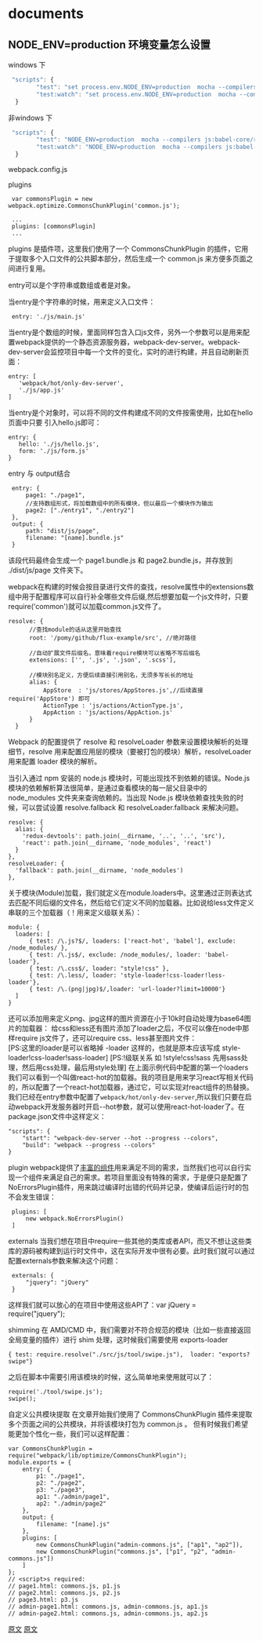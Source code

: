 # documents


## NODE_ENV=production 环境变量怎么设置
windows 下 <br/>

```javascript
 "scripts": {
        "test": "set process.env.NODE_ENV=production  mocha --compilers js:babel-core/register --recursive",
        "test:watch": "set process.env.NODE_ENV=production  mocha --compilers js:babel-core/register --recursive --watch"
  }
  ``` 
  
非windows 下 <br/>
```javascript
 "scripts": {
        "test": "NODE_ENV=production  mocha --compilers js:babel-core/register --recursive",
        "test:watch": "NODE_ENV=production  mocha --compilers js:babel-core/register --recursive --watch"
  }
  ```
  
 webpack.config.js  
  
  plugins 
   ```
    var commonsPlugin = new webpack.optimize.CommonsChunkPlugin('common.js');
   
    ...
    plugins: [commonsPlugin]
    ...
   ```
   plugins 是插件项，这里我们使用了一个 CommonsChunkPlugin 的插件，它用于提取多个入口文件的公共脚本部分，然后生成一个 common.js 来方便多页面之间进行复用。
 
 
  entry可以是个字符串或数组或者是对象。
  
   当entry是个字符串的时候，用来定义入口文件： 
  ```
   entry: './js/main.js'
  ```
   当entry是个数组的时候，里面同样包含入口js文件，另外一个参数可以是用来配置webpack提供的一个静态资源服务器，webpack-dev-server。webpack-dev-server会监控项目中每一个文件的变化，实时的进行构建，并且自动刷新页面： 
  ```
  entry: [
     'webpack/hot/only-dev-server',
     './js/app.js'
  ]
  ```
  当entry是个对象时，可以将不同的文件构建成不同的文件按需使用，比如在hello页面中只要<script src='build/Profile.js'></script>
  引入hello.js即可： 
  ```
  entry: {
     hello: './js/hello.js',
     form: './js/form.js'
 }
  ```
  
  entry 与 output结合
   ```
    entry: {
        page1: "./page1",
        //支持数组形式，将加载数组中的所有模块，但以最后一个模块作为输出
        page2: ["./entry1", "./entry2"]
    },
    output: {
        path: "dist/js/page",
        filename: "[name].bundle.js"
    }
   ```
   该段代码最终会生成一个 page1.bundle.js 和 page2.bundle.js，并存放到 ./dist/js/page 文件夹下。 
  
  
  webpack在构建的时候会按目录进行文件的查找，resolve属性中的extensions数组中用于配置程序可以自行补全哪些文件后缀,然后想要加载一个js文件时，只要require('common')就可以加载common.js文件了。
  ```
  resolve: {
        //查找module的话从这里开始查找
        root: '/pomy/github/flux-example/src', //绝对路径
        
        //自动扩展文件后缀名，意味着require模块可以省略不写后缀名
        extensions: ['', '.js', '.json', '.scss'],
        
        //模块别名定义，方便后续直接引用别名，无须多写长长的地址
        alias: {
            AppStore  : 'js/stores/AppStores.js',//后续直接 require('AppStore') 即可
            ActionType : 'js/actions/ActionType.js',
            AppAction : 'js/actions/AppAction.js'
        }
    }
   ```
  
  Webpack 的配置提供了 resolve 和 resolveLoader 参数来设置模块解析的处理细节，resolve 用来配置应用层的模块（要被打包的模块）解析，resolveLoader 用来配置 loader 模块的解析。

当引入通过 npm 安装的 node.js 模块时，可能出现找不到依赖的错误。Node.js 模块的依赖解析算法很简单，是通过查看模块的每一层父目录中的 node_modules 文件夹来查询依赖的。当出现 Node.js 模块依赖查找失败的时候，可以尝试设置 resolve.fallback 和 resolveLoader.fallback 来解决问题。
  ```
  resolve: {
    alias: {
      'redux-devtools': path.join(__dirname, '..', '..', 'src'),
      'react': path.join(__dirname, 'node_modules', 'react')
    }
  },
  resolveLoader: {
    'fallback': path.join(__dirname, 'node_modules')
  },
  ```
  
   关于模块(Module)加载，我们就定义在module.loaders中。这里通过正则表达式去匹配不同后缀的文件名，然后给它们定义不同的加载器。比如说给less文件定义串联的三个加载器（！用来定义级联关系）： 
  ```
  module: {
    loaders: [
        { test: /\.js?$/, loaders: ['react-hot', 'babel'], exclude: /node_modules/ },
        { test: /\.js$/, exclude: /node_modules/, loader: 'babel-loader'},
        { test: /\.css$/, loader: "style!css" },
        { test: /\.less/, loader: 'style-loader!css-loader!less-loader'},
        { test: /\.(png|jpg)$/,loader: 'url-loader?limit=10000'} 
    ]
}
```
  还可以添加用来定义png、jpg这样的图片资源在小于10k时自动处理为base64图片的加载器： 
  给css和less还有图片添加了loader之后，不仅可以像在node中那样require js文件了，还可以require css、less甚至图片文件：  
  [PS:这里的loader是可以省略掉 -loader 这样的，也就是原本应该写成 style-loader!css-loader!sass-loader]
  [PS:!级联关系 如 !style!css!sass 先用sass处理，然后用css处理，最后用style处理]
 在上面示例代码中配置的第一个loaders我们可以看到一个叫做react-hot的加载器。我的项目是用来学习react写相关代码的，所以配置了一个react-hot加载器，通过它，可以实现对react组件的热替换。我们已经在entry参数中配置了`webpack/hot/only-dev-server`,所以我们只要在启动webpack开发服务器时开启--hot参数，就可以使用react-hot-loader了。在package.json文件中这样定义： 
 ```
 "scripts": {
     "start": "webpack-dev-server --hot --progress --colors",
     "build": "webpack --progress --colors"
 }
```
 plugin webpack提供了[丰富的组件](http://webpack.github.io/docs/list-of-plugins.html)用来满足不同的需求，当然我们也可以自行实现一个组件来满足自己的需求。若项目里面没有特殊的需求，于是便只是配置了NoErrorsPlugin插件，用来跳过编译时出错的代码并记录，使编译后运行时的包不会发生错误： 
```
 plugins: [
     new webpack.NoErrorsPlugin()
 ]
```

externals
当我们想在项目中require一些其他的类库或者API，而又不想让这些类库的源码被构建到运行时文件中，这在实际开发中很有必要。此时我们就可以通过配置externals参数来解决这个问题：
```
 externals: {
     "jquery": "jQuery"
 }
```
这样我们就可以放心的在项目中使用这些API了：var jQuery = require("jquery");


shimming 在 AMD/CMD 中，我们需要对不符合规范的模块（比如一些直接返回全局变量的插件）进行 shim 处理，这时候我们需要使用 exports-loader
```
{ test: require.resolve("./src/js/tool/swipe.js"),  loader: "exports?swipe"}
```
之后在脚本中需要引用该模块的时候，这么简单地来使用就可以了：
```
require('./tool/swipe.js');
swipe();
```


自定义公共模块提取
在文章开始我们使用了 CommonsChunkPlugin 插件来提取多个页面之间的公共模块，并将该模块打包为 common.js 。
但有时候我们希望能更加个性化一些，我们可以这样配置：
```
var CommonsChunkPlugin = require("webpack/lib/optimize/CommonsChunkPlugin");
module.exports = {
    entry: {
        p1: "./page1",
        p2: "./page2",
        p3: "./page3",
        ap1: "./admin/page1",
        ap2: "./admin/page2"
    },
    output: {
        filename: "[name].js"
    },
    plugins: [
        new CommonsChunkPlugin("admin-commons.js", ["ap1", "ap2"]),
        new CommonsChunkPlugin("commons.js", ["p1", "p2", "admin-commons.js"])
    ]
};
// <script>s required:
// page1.html: commons.js, p1.js
// page2.html: commons.js, p2.js
// page3.html: p3.js
// admin-page1.html: commons.js, admin-commons.js, ap1.js
// admin-page2.html: commons.js, admin-commons.js, ap2.js
```




[原文](http://www.cnblogs.com/Leo_wl/p/4862714.html)
[原文](http://blog.csdn.net/yczz/article/details/49250623)

  
  
  





